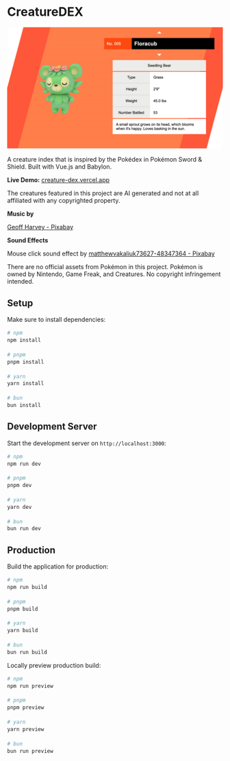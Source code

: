 # CreatureDEX

![Screenshot of CreatureDEX](public/screenshot.png "Screenshot of CreatureDEX")

A creature index that is inspired by the Pokédex in Pokémon Sword & Shield. Built with Vue.js and Babylon.

**Live Demo:** [creature-dex.vercel.app](https://creature-dex.vercel.app)

The creatures featured in this project are AI generated and not at all affiliated with any copyrighted property.

**Music by**

[Geoff Harvey - Pixabay](https://pixabay.com/music/cartoons-cute-creatures-150622/)

**Sound Effects**

Mouse click sound effect by [matthewvakaliuk73627-48347364 - Pixabay](https://pixabay.com/sound-effects/mouse-click-290204/)

There are no official assets from Pokémon in this project. Pokémon is owned by Nintendo, Game Freak, and Creatures. No copyright infringement intended.

## Setup

Make sure to install dependencies:

```bash
# npm
npm install

# pnpm
pnpm install

# yarn
yarn install

# bun
bun install
```

## Development Server

Start the development server on `http://localhost:3000`:

```bash
# npm
npm run dev

# pnpm
pnpm dev

# yarn
yarn dev

# bun
bun run dev
```

## Production

Build the application for production:

```bash
# npm
npm run build

# pnpm
pnpm build

# yarn
yarn build

# bun
bun run build
```

Locally preview production build:

```bash
# npm
npm run preview

# pnpm
pnpm preview

# yarn
yarn preview

# bun
bun run preview
```
